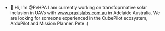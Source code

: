 - 👋 Hi, I’m @PvHPA
I am currently working on transfoprmative solar inclusion in UAVs with www.praxislabs.com.au in Adelaide Australia.
We are looking for someone experienced in the CubePilot ecosystem, ArduPilot and Mission Planner.
Pete :) 

